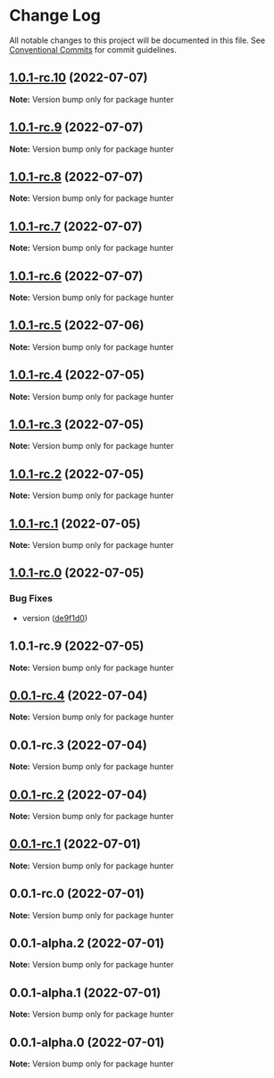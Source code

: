 # Change Log

All notable changes to this project will be documented in this file.
See [Conventional Commits](https://conventionalcommits.org) for commit guidelines.

## [1.0.1-rc.10](https://github.com/alercebroker/frontendcitos/compare/v1.0.1-rc.9...v1.0.1-rc.10) (2022-07-07)

**Note:** Version bump only for package hunter





## [1.0.1-rc.9](https://github.com/alercebroker/frontendcitos/compare/v1.0.1-rc.8...v1.0.1-rc.9) (2022-07-07)

**Note:** Version bump only for package hunter





## [1.0.1-rc.8](https://github.com/alercebroker/frontendcitos/compare/v1.0.1-rc.7...v1.0.1-rc.8) (2022-07-07)

**Note:** Version bump only for package hunter





## [1.0.1-rc.7](https://github.com/alercebroker/frontendcitos/compare/v1.0.1-rc.6...v1.0.1-rc.7) (2022-07-07)

**Note:** Version bump only for package hunter





## [1.0.1-rc.6](https://github.com/alercebroker/frontendcitos/compare/v1.0.1-rc.5...v1.0.1-rc.6) (2022-07-07)

**Note:** Version bump only for package hunter





## [1.0.1-rc.5](https://github.com/alercebroker/frontendcitos/compare/v1.0.1-rc.4...v1.0.1-rc.5) (2022-07-06)

**Note:** Version bump only for package hunter





## [1.0.1-rc.4](https://github.com/alercebroker/frontendcitos/compare/v1.0.1-rc.3...v1.0.1-rc.4) (2022-07-05)

**Note:** Version bump only for package hunter





## [1.0.1-rc.3](https://github.com/alercebroker/frontendcitos/compare/v1.0.1-rc.2...v1.0.1-rc.3) (2022-07-05)

**Note:** Version bump only for package hunter





## [1.0.1-rc.2](https://github.com/alercebroker/frontendcitos/compare/v1.0.1-rc.1...v1.0.1-rc.2) (2022-07-05)

**Note:** Version bump only for package hunter





## [1.0.1-rc.1](https://github.com/alercebroker/frontendcitos/compare/v1.0.1-rc.0...v1.0.1-rc.1) (2022-07-05)

**Note:** Version bump only for package hunter





## [1.0.1-rc.0](https://github.com/alercebroker/frontendcitos/compare/v1.0.1-rc.9...v1.0.1-rc.0) (2022-07-05)


### Bug Fixes

* version ([de9f1d0](https://github.com/alercebroker/frontendcitos/commit/de9f1d0cc072d416531af3ed979a0a85f795aa12))





## 1.0.1-rc.9 (2022-07-05)

**Note:** Version bump only for package hunter





## [0.0.1-rc.4](https://github.com/alercebroker/frontendcitos/compare/hunter@0.0.1-rc.3...hunter@0.0.1-rc.4) (2022-07-04)

**Note:** Version bump only for package hunter





## 0.0.1-rc.3 (2022-07-04)

**Note:** Version bump only for package hunter





## [0.0.1-rc.2](/compare/hunter@0.0.1-rc.1...hunter@0.0.1-rc.2) (2022-07-04)

**Note:** Version bump only for package hunter





## [0.0.1-rc.1](/compare/hunter@0.0.1-rc.0...hunter@0.0.1-rc.1) (2022-07-01)

**Note:** Version bump only for package hunter





## 0.0.1-rc.0 (2022-07-01)

**Note:** Version bump only for package hunter





## 0.0.1-alpha.2 (2022-07-01)

**Note:** Version bump only for package hunter





## 0.0.1-alpha.1 (2022-07-01)

**Note:** Version bump only for package hunter





## 0.0.1-alpha.0 (2022-07-01)

**Note:** Version bump only for package hunter
